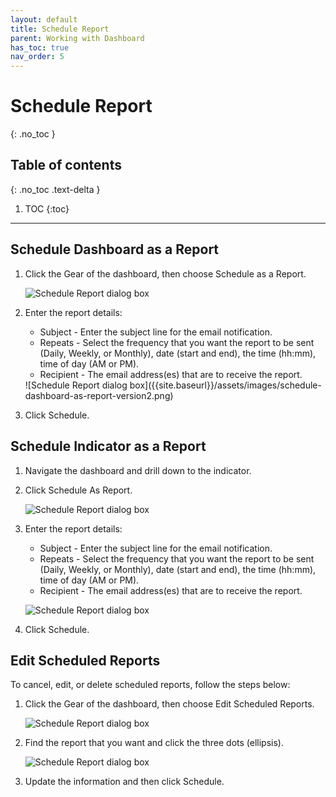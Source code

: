 ```yaml
---
layout: default
title: Schedule Report
parent: Working with Dashboard
has_toc: true
nav_order: 5
---
```


# Schedule Report
{: .no_toc }

## Table of contents
{: .no_toc .text-delta }

1. TOC
{:toc}

---


## Schedule Dashboard as a Report
1.  Click the Gear of the dashboard, then choose Schedule as a Report.

    ![Schedule Report dialog box]({{site.baseurl}}/assets/images/schedule-dashboard-as-report.png)
2.  Enter the report details:
    <ul>
    <li>Subject - Enter the subject line for the email notification.</li>
  	<li>Repeats - Select the frequency that you want the report to be sent (Daily, Weekly, or Monthly), date (start and end), the time (hh:mm), time of day (AM or PM).</li>
    <li>Recipient - The email address(es) that are to receive the report.</li>
    </ul>
    ![Schedule Report dialog box]({{site.baseurl}}/assets/images/schedule-dashboard-as-report-version2.png)
3.  Click Schedule.

## Schedule Indicator as a Report
1.  Navigate the dashboard and drill down to the indicator.
2. Click Schedule As Report.

    ![Schedule Report dialog box]({{site.baseurl}}/assets/images/schedule-as-report-drill-down_version3.png)
3. Enter the report details:
    <ul>
    <li>Subject - Enter the subject line for the email notification.</li>
  	<li>Repeats - Select the frequency that you want the report to be sent (Daily, Weekly, or Monthly), date (start and end), the time (hh:mm), time of day (AM or PM).</li>
    <li>Recipient - The email address(es) that are to receive the report.</li>
    </ul>

    ![Schedule Report dialog box]({{site.baseurl}}/assets/images/schedule-as-report-drill-down_version2.png)
4.  Click Schedule.

## Edit Scheduled Reports

To cancel, edit, or delete scheduled reports, follow the steps below:

1.  Click the Gear of the dashboard, then choose Edit Scheduled Reports.

    ![Schedule Report dialog box]({{site.baseurl}}/assets/images/scheduled-report-edit.png)

2.  Find the report that you want and click the three dots (ellipsis).

    ![Schedule Report dialog box]({{site.baseurl}}/assets/images/scheduled-report-edit-2.png)

3.  Update the information and then click Schedule.
